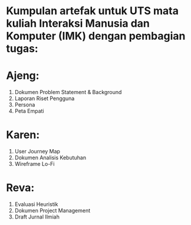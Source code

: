 # Kumpulan artefak untuk UTS mata kuliah Interaksi Manusia dan Komputer (IMK) dengan pembagian tugas:
# Ajeng: 
1. Dokumen Problem Statement & Background
2. Laporan Riset Pengguna
3. Persona
4. Peta Empati
# Karen:
1. User Journey Map
2. Dokumen Analisis Kebutuhan
3. Wireframe Lo-Fi
# Reva:
1. Evaluasi Heuristik
2. Dokumen Project Management
3. Draft Jurnal Ilmiah
